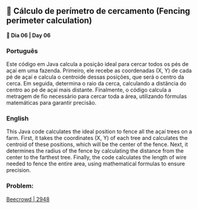 <h2>📏 Cálculo de perímetro de cercamento (Fencing perimeter calculation)</h2>

<p><strong>📌 Dia 06 | Day 06</strong></p>

<h3>Português</h3>
<p>Este código em Java calcula a posição ideal para cercar todos os pés de açaí em uma fazenda. Primeiro, ele recebe as coordenadas (X, Y) de cada pé de açaí e calcula o centroide dessas posições, que será o centro da cerca. Em seguida, determina o raio da cerca, calculando a distância do centro ao pé de açaí mais distante. Finalmente, o código calcula a metragem de fio necessário para cercar toda a área, utilizando fórmulas matemáticas para garantir precisão.</p>

<h3>English</h3>
<p>This Java code calculates the ideal position to fence all the açaí trees on a farm. First, it takes the coordinates (X, Y) of each tree and calculates the centroid of these positions, which will be the center of the fence. Next, it determines the radius of the fence by calculating the distance from the center to the farthest tree. Finally, the code calculates the length of wire needed to fence the entire area, using mathematical formulas to ensure precision.</p>

<h3>Problem:</h3>
<a href="https://www.beecrowd.com.br/judge/pt/problems/view/2948">Beecrowd | 2948</a>
